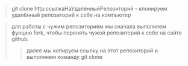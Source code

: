 > git clone http:ссылкаНаУдалённыйРепозиторий - клонируем удалённый репозиторий к себе на компьютер

> для работы с чужим репозиторием мы сначала выполняем фунцию fork, чтобы перенять чужой репозиторий к себе на сайте github.
>> далее мы копируем ссылку на этот репозиторий и выполняем команду git clone